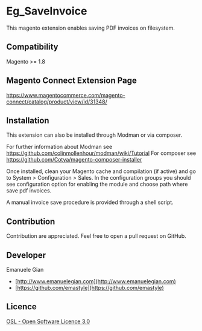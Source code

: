 Eg_SaveInvoice
=====================

This magento extension enables saving PDF invoices on filesystem.

Compatibility
--------------

Magento >= 1.8

Magento Connect Extension Page
-------

https://www.magentocommerce.com/magento-connect/catalog/product/view/id/31348/


Installation
------------

This extension can also be installed through Modman or via composer.

For further information about Modman see https://github.com/colinmollenhour/modman/wiki/Tutorial
For composer see https://github.com/Cotya/magento-composer-installer

Once installed, clean your Magento cache and compilation (if active) and go to System > Configuration > Sales.
In the configuration groups you should see configuration option for enabling the module and choose path where save pdf invoices.

A manual invoice save procedure is provided through a shell script.

Contribution
------------

Contribution are appreciated. Feel free to open a pull request on GitHub.


Developer
---------

Emanuele Gian
- [http://www.emanuelegian.com](http://www.emanuelegian.com)
- [https://github.com/emastyle](https://github.com/emastyle)

Licence
-------

[OSL - Open Software Licence 3.0](http://opensource.org/licenses/osl-3.0.php)

 